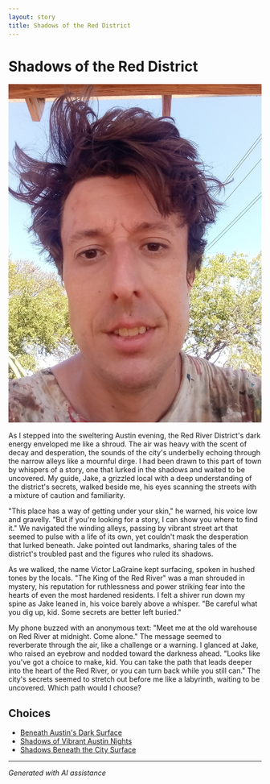 ```yaml
---
layout: story
title: Shadows of the Red District
---
```


# Shadows of the Red District

![Shadows of the Red District](/input_images/67.jpg)

As I stepped into the sweltering Austin evening, the Red River District's dark energy enveloped me like a shroud. The air was heavy with the scent of decay and desperation, the sounds of the city's underbelly echoing through the narrow alleys like a mournful dirge. I had been drawn to this part of town by whispers of a story, one that lurked in the shadows and waited to be uncovered. My guide, Jake, a grizzled local with a deep understanding of the district's secrets, walked beside me, his eyes scanning the streets with a mixture of caution and familiarity.

"This place has a way of getting under your skin," he warned, his voice low and gravelly. "But if you're looking for a story, I can show you where to find it." We navigated the winding alleys, passing by vibrant street art that seemed to pulse with a life of its own, yet couldn't mask the desperation that lurked beneath. Jake pointed out landmarks, sharing tales of the district's troubled past and the figures who ruled its shadows.

As we walked, the name Victor LaGraine kept surfacing, spoken in hushed tones by the locals. "The King of the Red River" was a man shrouded in mystery, his reputation for ruthlessness and power striking fear into the hearts of even the most hardened residents. I felt a shiver run down my spine as Jake leaned in, his voice barely above a whisper. "Be careful what you dig up, kid. Some secrets are better left buried."

My phone buzzed with an anonymous text: "Meet me at the old warehouse on Red River at midnight. Come alone." The message seemed to reverberate through the air, like a challenge or a warning. I glanced at Jake, who raised an eyebrow and nodded toward the darkness ahead. "Looks like you've got a choice to make, kid. You can take the path that leads deeper into the heart of the Red River, or you can turn back while you still can." The city's secrets seemed to stretch out before me like a labyrinth, waiting to be uncovered. Which path would I choose?


## Choices

* [Beneath Austin's Dark Surface](/stories/48)
* [Shadows of Vibrant Austin Nights](/stories/36)
* [Shadows Beneath the City Surface](/stories/55)


---
*Generated with AI assistance*
